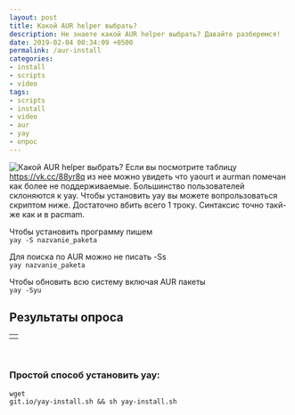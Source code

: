 ```yaml
---
layout: post
title: Какой AUR helper выбрать?
description: Не знаете какой AUR helper выбрать? Давайте разберемся!
date: 2019-02-04 00:34:09 +0500
permalink: /aur-install
categories: 
- install
- scripts
- video
tags:
- scripts
- install
- video
- aur
- yay
- опрос
---
```

<p><img alt="Какой AUR helper выбрать?" class="post-image rounded" src="https://ordanax.github.io/img/aur-install.png" />
Если вы посмотрите таблицу <noindex><a href="https://vk.cc/88yr8q" target="_blank" rel="nofollow">https://vk.cc/88yr8q</a></noindex> из нее можно увидеть что yaourt и aurman помечан как более не поддерживаемые.
Большинство пользователей склоняются к yay. 
Чтобы установить yay вы можете вопрользоваться скриптом ниже. Достаточно вбить всего 1 троку. Синтаксис точно такй-же как и в pacmam.</p>

<p>Чтобы установить программу пишем
<br><code>yay -S nazvanie_paketa</code></p>

<p>Для поиска по AUR можно не писать -Ss
<br><code>yay nazvanie_paketa</code></p>

<p>Чтобы обновить всю систему включая AUR пакеты
<br><code>yay -Syu</code>
</p>

<h2>Результаты опроса</h2>
<div>
	<table width="50%" cellspacing="0">
		<tr> 
			<td>
				<div id="vk_poll"></div>
				<script type="text/javascript">
					VK.Widgets.Poll("vk_poll", {}, "320990931_a910f4b472d3a23482");
				</script>
			</td>
		</tr>
	</table>
</div>

<br><h3>Простой способ установить yay:</h3>
<code>wget git.io/yay-install.sh && sh yay-install.sh</code>

